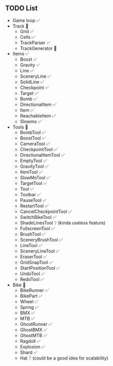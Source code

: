 ## TODO List

- Game loop ✅
- Track 🚧
    - Grid ✅
    - Cells ✅
    - TrackParser ✅
    - TrackGenerator 🚧
- Items ✅
    - Boost ✅
    - Gravity ✅
    - Line ✅
    - SceneryLine ✅
    - SolidLine ✅
    - Checkpoint ✅
    - Target ✅
    - Bomb ✅
    - DirectionalItem ✅
    - Item ✅
    - ReachableItem ✅
    - Slowmo ✅
- Tools 🚧
    - BombTool ✅
    - BoostTool ✅
    - CameraTool ✅
    - CheckpointTool ✅
    - DirectionalItemTool ✅
    - EmptyTool ✅
    - GravityTool ✅
    - ItemTool ✅
    - SlowMoTool ✅
    - TargetTool ✅
    - Tool ✅
    - Toolbar ✅
    - PauseTool ✅
    - RestartTool ✅
    - CancelCheckpointTool ✅
    - SwitchBikeTool ✅
    - ShadeLinesTool ❔ (kinda useless feature)
    - FullscreenTool ✅
    - BrushTool ✅
    - SceneryBrushTool ✅
    - LineTool ✅
    - SceneryLineTool ✅
    - EraserTool ✅
    - GridSnapTool ✅
    - StartPositionTool ✅
    - UndoTool ✅
    - RedoTool ✅
- Bike 🚧
    - BikeRunner ✅
    - BikePart ✅
    - Wheel ✅
    - Spring ✅
    - BMX ✅
    - MTB ✅
    - GhostRunner ✅
    - GhostBMX ✅
    - GhostMTB ✅
    - Ragdoll ✅
    - Explosion ✅
    - Shard ✅
    - Hat ❔ (could be a good idea for scalability)